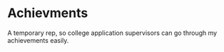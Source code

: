 # Achievments
A temporary rep, so college application supervisors can go through my achievements easily.
